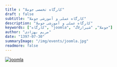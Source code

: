 ```yaml
---
title : "کارگاه تخصصی جوملا"
draft : false
subtitle: "کارگاه عملی و آموزشی جوملا"
description: "کارگاه عملی و آموزشی جوملا"
keywords: ["کارگاه", "joomla", "جوملا", "شیرازلاگ"]
author: "مریم بهزادی"
date: "1397-07-30"
summaryImage: "/img/events/joomla.jpg"
readmore: false
---
```


[![joomla](/img/events/joomla.jpg)](/img/events/joomla.jpg)
